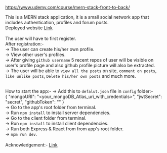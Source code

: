 https://www.udemy.com/course/mern-stack-front-to-back/

This is a MERN stack application, it is a small social network app that includes authentication, profiles and forum posts.<br>
Deployed website <a href="https://lit-crag-85547.herokuapp.com/">Link</a><br><br>
The user will have to first register.<br>
After registration:-<br>
    -> The user can create his/her own profile.<br>
    -> View other user's profiles.<br>
    -> After giving `github username` 5 recent repos of user will be visible on user's profile page and also github profile picture will also be extracted.<br>
    -> The user will be able to `view all the posts` on site, `comment on posts`, `like unlike posts`, `Delete his/her own posts` and much more.<br><br>

How to start the app:-
    -> Add this to `defalut.json` file in `config` folder:-<br>
    {
        "mongoURI": "<your_mongoDB_Atlas_uri_with_credentials>",
        "jwtSecret": "secret",
        "githubToken": "<yoursecrectaccesstoken>"
    }<br>
    -> Go to the app's root folder from terminal.<br>
    -> Run `npm install` to install server dependencies.<br>
    -> Go to the client folder from terminal.<br>
    -> Run `npm install` to install client dependencies.<br>
    -> Run both Express & React from from app's root folder.<br>
    -> `npm run dev`.<br><br>
Acknowledgement:- <a href="https://www.udemy.com/course/mern-stack-front-to-back/">Link</a>

